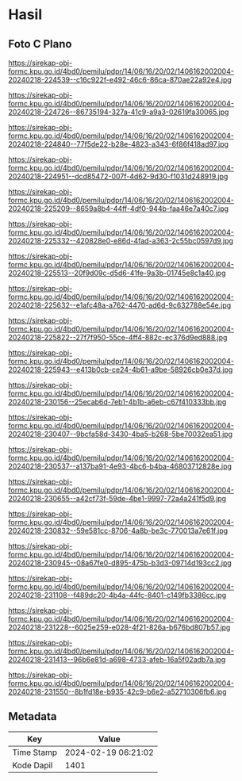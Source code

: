 # Hasil

## Foto C Plano

https://sirekap-obj-formc.kpu.go.id/4bd0/pemilu/pdpr/14/06/16/20/02/1406162002004-20240218-224539--c16c922f-e492-46c6-86ca-870ae22a92e4.jpg

https://sirekap-obj-formc.kpu.go.id/4bd0/pemilu/pdpr/14/06/16/20/02/1406162002004-20240218-224726--86735194-327a-41c9-a9a3-02619fa30065.jpg

https://sirekap-obj-formc.kpu.go.id/4bd0/pemilu/pdpr/14/06/16/20/02/1406162002004-20240218-224840--77f5de22-b28e-4823-a343-6f86f418ad97.jpg

https://sirekap-obj-formc.kpu.go.id/4bd0/pemilu/pdpr/14/06/16/20/02/1406162002004-20240218-224951--dcd85472-007f-4d62-9d30-f1031d248919.jpg

https://sirekap-obj-formc.kpu.go.id/4bd0/pemilu/pdpr/14/06/16/20/02/1406162002004-20240218-225209--8659a8b4-44ff-4df0-944b-faa46e7a40c7.jpg

https://sirekap-obj-formc.kpu.go.id/4bd0/pemilu/pdpr/14/06/16/20/02/1406162002004-20240218-225332--420828e0-e86d-4fad-a363-2c55bc0597d9.jpg

https://sirekap-obj-formc.kpu.go.id/4bd0/pemilu/pdpr/14/06/16/20/02/1406162002004-20240218-225513--20f9d09c-d5d6-41fe-9a3b-01745e8c1a40.jpg

https://sirekap-obj-formc.kpu.go.id/4bd0/pemilu/pdpr/14/06/16/20/02/1406162002004-20240218-225632--e1afc48a-a762-4470-ad6d-9c632788e54e.jpg

https://sirekap-obj-formc.kpu.go.id/4bd0/pemilu/pdpr/14/06/16/20/02/1406162002004-20240218-225822--27f7f950-55ce-4ff4-882c-ec376d9ed888.jpg

https://sirekap-obj-formc.kpu.go.id/4bd0/pemilu/pdpr/14/06/16/20/02/1406162002004-20240218-225943--e413b0cb-ce24-4b61-a9be-58926cb0e37d.jpg

https://sirekap-obj-formc.kpu.go.id/4bd0/pemilu/pdpr/14/06/16/20/02/1406162002004-20240218-230156--25ecab6d-7eb1-4b1b-a6eb-c67f410333bb.jpg

https://sirekap-obj-formc.kpu.go.id/4bd0/pemilu/pdpr/14/06/16/20/02/1406162002004-20240218-230407--9bcfa58d-3430-4ba5-b268-5be70032ea51.jpg

https://sirekap-obj-formc.kpu.go.id/4bd0/pemilu/pdpr/14/06/16/20/02/1406162002004-20240218-230537--a137ba91-4e93-4bc6-b4ba-46803712828e.jpg

https://sirekap-obj-formc.kpu.go.id/4bd0/pemilu/pdpr/14/06/16/20/02/1406162002004-20240218-230655--a42cf73f-59de-4be1-9997-72a4a241f5d9.jpg

https://sirekap-obj-formc.kpu.go.id/4bd0/pemilu/pdpr/14/06/16/20/02/1406162002004-20240218-230832--59e581cc-8706-4a8b-be3c-770013a7e61f.jpg

https://sirekap-obj-formc.kpu.go.id/4bd0/pemilu/pdpr/14/06/16/20/02/1406162002004-20240218-230945--08a67fe0-d895-475b-b3d3-09714d193cc2.jpg

https://sirekap-obj-formc.kpu.go.id/4bd0/pemilu/pdpr/14/06/16/20/02/1406162002004-20240218-231108--f489dc20-4b4a-44fc-8401-c149fb3386cc.jpg

https://sirekap-obj-formc.kpu.go.id/4bd0/pemilu/pdpr/14/06/16/20/02/1406162002004-20240218-231228--6025e259-e028-4f21-826a-b676bd807b57.jpg

https://sirekap-obj-formc.kpu.go.id/4bd0/pemilu/pdpr/14/06/16/20/02/1406162002004-20240218-231413--96b6e81d-a698-4733-afeb-16a5f02adb7a.jpg

https://sirekap-obj-formc.kpu.go.id/4bd0/pemilu/pdpr/14/06/16/20/02/1406162002004-20240218-231550--8b1fd18e-b935-42c9-b6e2-a52710306fb6.jpg


## Metadata

| Key        | Value               |
| ---------- | ------------------- |
| Time Stamp | 2024-02-19 06:21:02 |
| Kode Dapil | 1401                |



